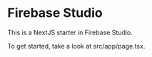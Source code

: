 # Firebase Studio

This is a NextJS starter in Firebase Studio.

To get started, take a look at src/app/page.tsx.


















